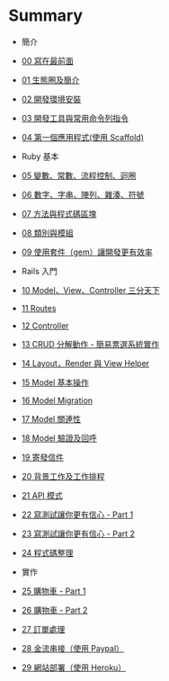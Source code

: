 # Summary

* 簡介

 * [00 寫在最前面](chapter00-about.md)
 * [01 生態圈及簡介](chapter01-ecosystem-and-introduction.md)
 * [02 開發環境安裝](chapter02-environment-setup.md)
 * [03 開發工具與常用命令列指令](chapter03-command-line-tools.md)
 * [04 第一個應用程式(使用 Scaffold)](chapter04-your-first-rails-application.md)

* Ruby 基本

 * [05 變數、常數、流程控制、迴圈](chapter05-ruby-basic-1.md)
 * [06 數字、字串、陣列、雜湊、符號](chapter06-ruby-basic-2.md)
 * [07 方法與程式碼區塊](chapter07-ruby-basic-3.md)
 * [08 類別與模組](chapter08-ruby-basic-4.md)
 * [09 使用套件（gem）讓開發更有效率](chapter09-using-gems.md)

* Rails 入門

 * [10 Model、View、Controller 三分天下](chapter10-mvc.md)
 * [11 Routes](chapter11-routes.md)
 * [12 Controller](chapter12-controllers.md)
 * [13 CRUD 分解動作 - 簡易票選系統實作](chapter13-crud.htlm)
 * [14 Layout，Render 與 View Helper](chapter14-layout-render-and-view-helper.md)
 * [15 Model 基本操作](chapter15-model-basic.md)
 * [16 Model Migration](chapter16-model-migration.md)
 * [17 Model 關連性](chapter17-model-relationship.md)
 * [18 Model 驗證及回呼](chapter18-model-validation-and-callback.md)
 * [19 寄發信件](chapter19-send-email.md)
 * [20 背景工作及工作排程](chapter20-background-job.md)
 * [21 API 模式](chapter21-api-mode.md)
 * [22 寫測試讓你更有信心 - Part 1](chapter22-testing-with-rspec-part-1.md)
 * [23 寫測試讓你更有信心 - Part 2](chapter23-testing-with-rspec-part-2.md)
 * [24 程式碼整理](chapter24-organize-your-code.md)

* 實作

 * [25 購物車 - Part 1](chapter25-shopping-cart-part-1.md)
 * [26 購物車 - Part 2](chapter26-shopping-cart-part-2.md)
 * [27 訂單處理](chapter27-order.md)
 * [28 金流串接（使用 Paypal）](chapter28-payment.md)
 * [29 網站部署（使用 Heroku）](chapter29-deployment.md)


